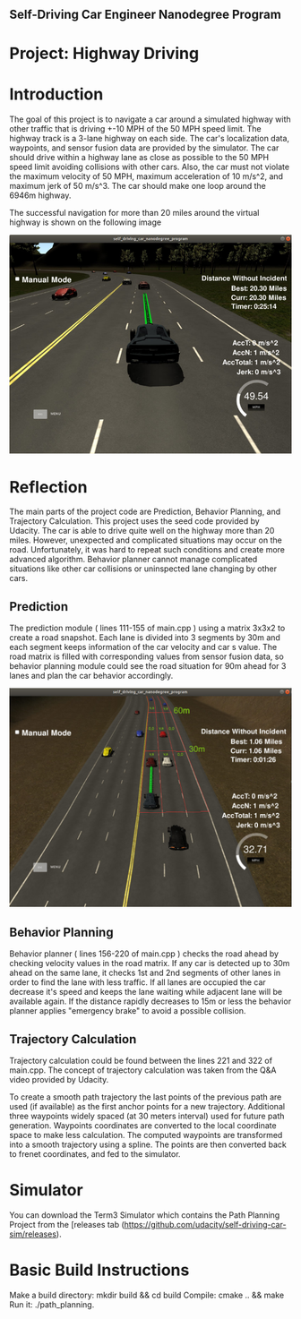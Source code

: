 
## Self-Driving Car Engineer Nanodegree Program
# Project: Highway Driving

# Introduction

The goal of this project is to navigate a car around a simulated highway with other traffic that is driving +-10 MPH of the 50 MPH speed limit. The highway track is a 3-lane highway on each side. The car's localization data, waypoints, and sensor fusion data are provided by the simulator. The car should drive within a highway lane as close as possible to the 50 MPH speed limit avoiding collisions with other cars. Also, the car must not violate the maximum velocity of 50 MPH, maximum acceleration of 10 m/s^2, and maximum jerk of 50 m/s^3. The car should make one loop around the 6946m highway.

The successful navigation for more than 20 miles around the virtual highway is shown on the following image

<img src="./images/img1.jpg" width="800">

# Reflection
The main parts of the project code are Prediction, Behavior Planning, and Trajectory Calculation. This project uses the seed code provided by Udacity. The car is able to drive quite well on the highway more than 20 miles. However, unexpected and complicated situations may occur on the road. Unfortunately, it was hard to repeat such conditions and create more advanced algorithm. Behavior planner cannot manage complicated situations like other car collisions or uninspected lane changing by other cars. 


## Prediction
The prediction module ( lines 111-155 of main.cpp ) using a matrix 3x3x2 to create a road snapshot. Each lane is divided into 3 segments by 30m and each segment keeps information of the car velocity and car s value. The road matrix is filled with corresponding values from sensor fusion data, so behavior planning module could see the road situation for 90m ahead for 3 lanes and plan the car behavior accordingly.

<img src="./images/img2.jpg" width="800">


## Behavior Planning
Behavior planner ( lines 156-220 of main.cpp ) checks the road ahead by checking velocity values in the road matrix. If any car is detected up to 30m ahead on the same lane, it checks 1st and 2nd segments of other lanes in order to find the lane with less traffic. If all lanes are occupied the car decrease it's speed and keeps the lane waiting while adjacent lane will be available again. If the distance rapidly decreases to 15m or less the behavior planner applies "emergency brake" to avoid a possible collision. 


## Trajectory Calculation
Trajectory calculation could be found between the lines 221 and 322 of main.cpp. The concept of trajectory calculation was taken from the Q&A video provided by Udacity.  
 
To create a smooth path trajectory the last points of the previous path are used (if available) as the first anchor points for a new trajectory. Additional three waypoints widely spaced (at 30 meters interval) used for future path generation. Waypoints coordinates are converted to the local coordinate space to make less calculation. The computed waypoints are transformed into a smooth trajectory using a spline. The points are then converted back to frenet coordinates, and fed to the simulator.    

 
# Simulator
You can download the Term3 Simulator which contains the Path Planning Project from the [releases tab (https://github.com/udacity/self-driving-car-sim/releases).

# Basic Build Instructions
Make a build directory: mkdir build && cd build
Compile: cmake .. && make
Run it: ./path_planning.
